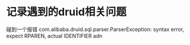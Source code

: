 # 记录遇到的druid相关问题

碰到一个报错
com.alibaba.druid.sql.parser.ParserException: syntax error, expect RPAREN, actual IDENTIFIER adn